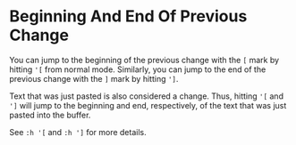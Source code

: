 # Beginning And End Of Previous Change

You can jump to the beginning of the previous change with the `[` mark by
hitting `'[` from normal mode. Similarly, you can jump to the end of the
previous change with the `]` mark by hitting `']`.

Text that was just pasted is also considered a change. Thus, hitting `'[`
and `']` will jump to the beginning and end, respectively, of the text that
was just pasted into the buffer.

See `:h '[` and `:h ']` for more details.
